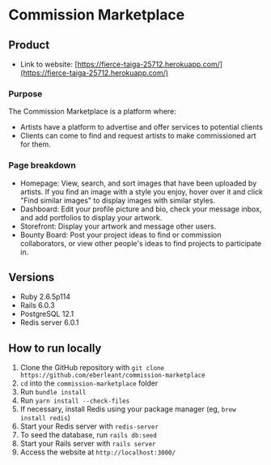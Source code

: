 # Commission Marketplace

## Product

* Link to website: [https://fierce-taiga-25712.herokuapp.com/](https://fierce-taiga-25712.herokuapp.com/)

### Purpose

The Commission Marketplace is a platform where:

* Artists have a platform to advertise and offer services to potential clients
* Clients can come to find and request artists to make commissioned art for them.

### Page breakdown

* Homepage: View, search, and sort images that have been uploaded by artists. If you find an image with a style you enjoy, hover over it and click "Find similar images" to display images with similar styles.
* Dashboard: Edit your profile picture and bio, check your message inbox, and add portfolios to display your artwork.
* Storefront: Display your artwork and message other users.
* Bounty Board: Post your project ideas to find or commission collaborators, or view other people's ideas to find projects to participate in.


## Versions

* Ruby 2.6.5p114
* Rails 6.0.3
* PostgreSQL 12.1
* Redis server 6.0.1

## How to run locally

1. Clone the GitHub repository with `git clone https://github.com/eberleant/commission-marketplace`
2. `cd` into the `commission-marketplace` folder
3. Run `bundle install`
4. Run `yarn install --check-files`
5. If necessary, install Redis using your package manager (eg, `brew install redis`)
6. Start your Redis server with `redis-server`
7. To seed the database, run `rails db:seed`
8. Start your Rails server with `rails server` 
9. Access the website at `http://localhost:3000/`

